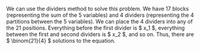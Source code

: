 We can use the dividers method to solve this problem.
We have 17 blocks (representing the sum of the 5 variables) and 4 dividers (representing the 4 partitions between the 5 variables).
We can place the 4 dividers into any of the 21 positions.
Everything before the first divider is $ x_1 $, everything between the first and second dividers is $ x_2 $, and so on.
Thus, there are $ \binom{21}{4} $ solutions to the equation.
